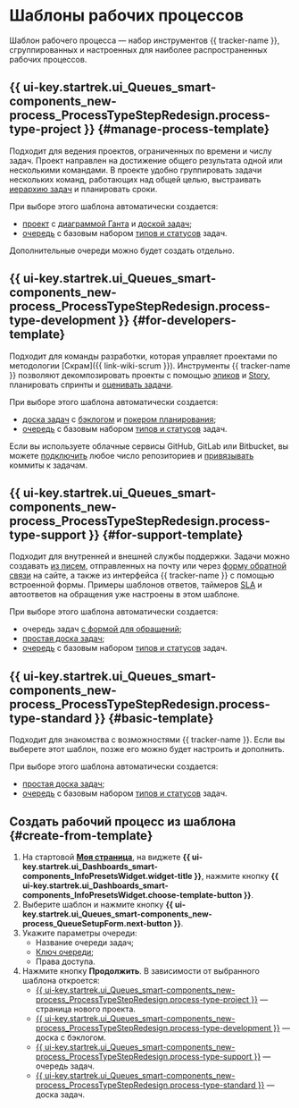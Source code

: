 # Шаблоны рабочих процессов

Шаблон рабочего процесса — набор инструментов {{ tracker-name }}, сгруппированных и настроенных для наиболее распространенных рабочих процессов.

## {{ ui-key.startrek.ui_Queues_smart-components_new-process_ProcessTypeStepRedesign.process-type-project }} {#manage-process-template}

Подходит для ведения проектов, ограниченных по времени и числу задач. Проект направлен на достижение общего результата одной или несколькими командами. В проекте удобно группировать задачи нескольких команд, работающих над общей целью, выстраивать [иерархию задач](project-list.md) и планировать сроки.

При выборе этого шаблона автоматически создается:
  * [проект](project-new.md) с [диаграммой Ганта](../gantt/overview.md) и [доской задач](boards-project.md);
  * [очередь](create-queue.md) с базовым набором [типов и статусов](workflow.md) задач.

Дополнительные очереди можно будет создать отдельно.

## {{ ui-key.startrek.ui_Queues_smart-components_new-process_ProcessTypeStepRedesign.process-type-development }} {#for-developers-template}

Подходит для команды разработки, которая управляет проектами по методологии [Скрам]({{ link-wiki-scrum }}). Инструменты {{ tracker-name }} позволяют декомпозировать проекты с помощью [эпиков](epic.md) и [Story](agile.md#sec_basics), планировать спринты и [оценивать задачи](planning-poker.md).

При выборе этого шаблона автоматически создается:
  * [доска задач](agile-new.md) с [бэклогом](backlog.md) и [покером планирования](planning-poker.md);
  * [очередь](create-queue.md) с базовым набором [типов и статусов](workflow.md) задач.

Если вы используете облачные сервисы GitHub, GitLab или Bitbucket, вы можете [подключить](../user/add-repository.md) любое число репозиториев и [привязывать](../user/ticket-links.md#section_commit) коммиты к задачам.

## {{ ui-key.startrek.ui_Queues_smart-components_new-process_ProcessTypeStepRedesign.process-type-support }} {#for-support-template}

Подходит для внутренней и внешней службы поддержки. Задачи можно создавать [из писем](queue-mail.md), отправленных на почту или через [форму обратной связи](forms-integration.md) на сайте, а также из интерфейса {{ tracker-name }} с помощью встроенной формы. Примеры шаблонов ответов, таймеров [SLA](sla.md) и автоответов на обращения уже настроены в этом шаблоне.

При выборе этого шаблона автоматически создается:
  * очередь задач [с формой для обращений](../../forms/new-form.md);
  * [простая доска задач](boards-project.md);
  * [очередь](create-queue.md) с базовым набором [типов и статусов](workflow.md) задач.

## {{ ui-key.startrek.ui_Queues_smart-components_new-process_ProcessTypeStepRedesign.process-type-standard }} {#basic-template}

Подходит для знакомства с возможностями {{ tracker-name }}. Если вы выберете этот шаблон, позже его можно будет настроить и дополнить.

При выборе этого шаблона автоматически создается:
  * [простая доска задач](agile.md#sec_boards);
  * [очередь](create-queue.md) с базовым набором [типов и статусов](workflow.md) задач.

## Создать рабочий процесс из шаблона {#create-from-template}

1. На стартовой [**Моя страница**](https://tracker.yandex.ru/pages/my), на виджете **{{ ui-key.startrek.ui_Dashboards_smart-components_InfoPresetsWidget.widget-title }}**, нажмите кнопку **{{ ui-key.startrek.ui_Dashboards_smart-components_InfoPresetsWidget.choose-template-button }}**.
1. Выберите шаблон и нажмите кнопку **{{ ui-key.startrek.ui_Queues_smart-components_new-process_QueueSetupForm.next-button }}**.
1. Укажите параметры очереди:
    * Название очереди задач;
    * [Ключ очереди](create-queue.md#key);
    * Права доступа.
1. Нажмите кнопку **Продолжить**. В зависимости от выбранного шаблона откроется: 
    * [{{ ui-key.startrek.ui_Queues_smart-components_new-process_ProcessTypeStepRedesign.process-type-project }}](create-work-process.md#manage-process-template) — страница нового проекта.
    * [{{ ui-key.startrek.ui_Queues_smart-components_new-process_ProcessTypeStepRedesign.process-type-development }}](create-work-process.md#for-developers-template) — доска с бэклогом.
    * [{{ ui-key.startrek.ui_Queues_smart-components_new-process_ProcessTypeStepRedesign.process-type-support }}](create-work-process.md#for-support-template) — очередь задач.
    * [{{ ui-key.startrek.ui_Queues_smart-components_new-process_ProcessTypeStepRedesign.process-type-standard }}](create-work-process.md#basic-template) — доска задач.